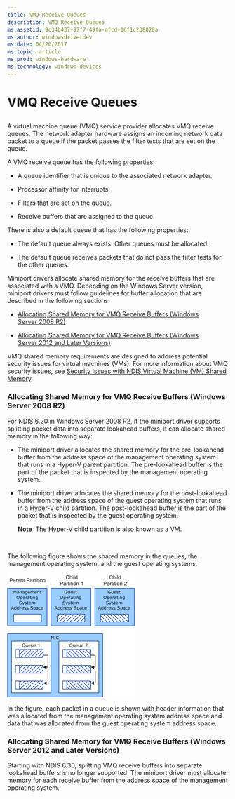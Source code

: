 ```yaml
---
title: VMQ Receive Queues
description: VMQ Receive Queues
ms.assetid: 9c34b437-97f7-49fa-afcd-16f1c238828a
ms.author: windowsdriverdev
ms.date: 04/20/2017
ms.topic: article
ms.prod: windows-hardware
ms.technology: windows-devices
---
```


# VMQ Receive Queues


## <a href="" id="ddk-virtual-machine-queue-overview-nr"></a>


A virtual machine queue (VMQ) service provider allocates VMQ receive queues. The network adapter hardware assigns an incoming network data packet to a queue if the packet passes the filter tests that are set on the queue.

A VMQ receive queue has the following properties:

-   A queue identifier that is unique to the associated network adapter.

-   Processor affinity for interrupts.

-   Filters that are set on the queue.

-   Receive buffers that are assigned to the queue.

There is also a default queue that has the following properties:

-   The default queue always exists. Other queues must be allocated.

-   The default queue receives packets that do not pass the filter tests for the other queues.

Miniport drivers allocate shared memory for the receive buffers that are associated with a VMQ. Depending on the Windows Server version, miniport drivers must follow guidelines for buffer allocation that are described in the following sections:

-   [Allocating Shared Memory for VMQ Receive Buffers (Windows Server 2008 R2)](#windows7)

-   [Allocating Shared Memory for VMQ Receive Buffers (Windows Server 2012 and Later Versions)](#windows8)

VMQ shared memory requirements are designed to address potential security issues for virtual machines (VMs). For more information about VMQ security issues, see [Security Issues with NDIS Virtual Machine (VM) Shared Memory](security-issues-with-ndis-virtual-machine--vm--shared-memory.md).

### <a href="" id="windows7"></a>Allocating Shared Memory for VMQ Receive Buffers (Windows Server 2008 R2)

For NDIS 6.20 in Windows Server 2008 R2, if the miniport driver supports splitting packet data into separate lookahead buffers, it can allocate shared memory in the following way:

-   The miniport driver allocates the shared memory for the pre-lookahead buffer from the address space of the management operating system that runs in a Hyper-V parent partition. The pre-lookahead buffer is the part of the packet that is inspected by the management operating system.

-   The miniport driver allocates the shared memory for the post-lookahead buffer from the address space of the guest operating system that runs in a Hyper-V child partition. The post-lookahead buffer is the part of the packet that is inspected by the guest operating system.

    **Note**  The Hyper-V child partition is also known as a VM.

     

The following figure shows the shared memory in the queues, the management operating system, and the guest operating systems.

![diagram illustrating the shared memory in the queues, the management operating system partition, and the vm partitions](images/vmqaddress.png)

In the figure, each packet in a queue is shown with header information that was allocated from the management operating system address space and data that was allocated from the guest operating system address space.

### <a href="" id="windows8"></a>Allocating Shared Memory for VMQ Receive Buffers (Windows Server 2012 and Later Versions)

Starting with NDIS 6.30, splitting VMQ receive buffers into separate lookahead buffers is no longer supported. The miniport driver must allocate memory for each receive buffer from the address space of the management operating system.

 

 





